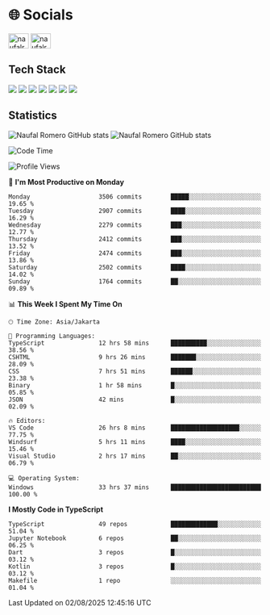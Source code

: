 <h1 align="">🌐 Socials</h1>
<p align="left">
<a href="https://linkedin.com/in/naufal-romero-putra-pratama-9ab816177/" target="blank"><img align="center" src="https://raw.githubusercontent.com/rahuldkjain/github-profile-readme-generator/master/src/images/icons/Social/linked-in-alt.svg" alt="naufalromero" height="30" width="40" /></a>
<a href="https://instagram.com/naufalromero" target="blank"><img align="center" src="https://raw.githubusercontent.com/rahuldkjain/github-profile-readme-generator/master/src/images/icons/Social/instagram.svg" alt="naufalromero" height="30" width="40" /></a>
</p>


<h2 align="">Tech Stack</h2>
<div align="">
  <img src="https://img.shields.io/badge/next.js-000000?style=for-the-badge&logo=nextdotjs&logoColor=white"/>
 <img src="https://img.shields.io/badge/typescript-%23007ACC.svg?style=for-the-badge&logo=typescript&logoColor=white"/>
 <img src="https://img.shields.io/badge/react-%2320232a.svg?style=for-the-badge&logo=react&logoColor=%2361DAFB"/>
 <img src="https://img.shields.io/badge/tailwindcss-%2338B2AC.svg?style=for-the-badge&logo=tailwind-css&logoColor=white"/>
 <img src="https://img.shields.io/badge/Prisma-3982CE?style=for-the-badge&logo=Prisma&logoColor=white"/>
 <img src="https://img.shields.io/badge/javascript-%23323330.svg?style=for-the-badge&logo=javascript&logoColor=%23F7DF1E"/>
 <img src="https://img.shields.io/badge/java-%23ED8B00.svg?style=for-the-badge&logo=openjdk&logoColor=white"/>
</div>


<h2 align="">Statistics</h2>
<div align="">
<img src="https://github-readme-stats-xi-nine-74.vercel.app/api?username=romves&show_icons=true&theme=tokyonight&include_all_commits=true&count_private=true" alt="Naufal Romero GitHub stats"/>
<img src="https://github-readme-stats-xi-nine-74.vercel.app/api/top-langs/?username=romves&theme=tokyonight&hide_border=false&include_all_commits=true&count_private=true&layout=compact" alt="Naufal Romero GitHub stats"/>
</div>

<!--START_SECTION:waka-->
![Code Time](http://img.shields.io/badge/Code%20Time-2%2C707%20hrs%2043%20mins-blue)

![Profile Views](http://img.shields.io/badge/Profile%20Views-0-blue)

📅 **I'm Most Productive on Monday** 

```text
Monday                   3506 commits        █████░░░░░░░░░░░░░░░░░░░░   19.65 % 
Tuesday                  2907 commits        ████░░░░░░░░░░░░░░░░░░░░░   16.29 % 
Wednesday                2279 commits        ███░░░░░░░░░░░░░░░░░░░░░░   12.77 % 
Thursday                 2412 commits        ███░░░░░░░░░░░░░░░░░░░░░░   13.52 % 
Friday                   2474 commits        ███░░░░░░░░░░░░░░░░░░░░░░   13.86 % 
Saturday                 2502 commits        ████░░░░░░░░░░░░░░░░░░░░░   14.02 % 
Sunday                   1764 commits        ██░░░░░░░░░░░░░░░░░░░░░░░   09.89 % 
```


📊 **This Week I Spent My Time On** 

```text
🕑︎ Time Zone: Asia/Jakarta

💬 Programming Languages: 
TypeScript               12 hrs 58 mins      ██████████░░░░░░░░░░░░░░░   38.56 % 
CSHTML                   9 hrs 26 mins       ███████░░░░░░░░░░░░░░░░░░   28.09 % 
CSS                      7 hrs 51 mins       ██████░░░░░░░░░░░░░░░░░░░   23.38 % 
Binary                   1 hr 58 mins        █░░░░░░░░░░░░░░░░░░░░░░░░   05.85 % 
JSON                     42 mins             █░░░░░░░░░░░░░░░░░░░░░░░░   02.09 % 

🔥 Editors: 
VS Code                  26 hrs 8 mins       ███████████████████░░░░░░   77.75 % 
Windsurf                 5 hrs 11 mins       ████░░░░░░░░░░░░░░░░░░░░░   15.46 % 
Visual Studio            2 hrs 17 mins       ██░░░░░░░░░░░░░░░░░░░░░░░   06.79 % 

💻 Operating System: 
Windows                  33 hrs 37 mins      █████████████████████████   100.00 % 
```

**I Mostly Code in TypeScript** 

```text
TypeScript               49 repos            █████████████░░░░░░░░░░░░   51.04 % 
Jupyter Notebook         6 repos             ██░░░░░░░░░░░░░░░░░░░░░░░   06.25 % 
Dart                     3 repos             █░░░░░░░░░░░░░░░░░░░░░░░░   03.12 % 
Kotlin                   3 repos             █░░░░░░░░░░░░░░░░░░░░░░░░   03.12 % 
Makefile                 1 repo              ░░░░░░░░░░░░░░░░░░░░░░░░░   01.04 % 
```




 Last Updated on 02/08/2025 12:45:16 UTC
<!--END_SECTION:waka-->
